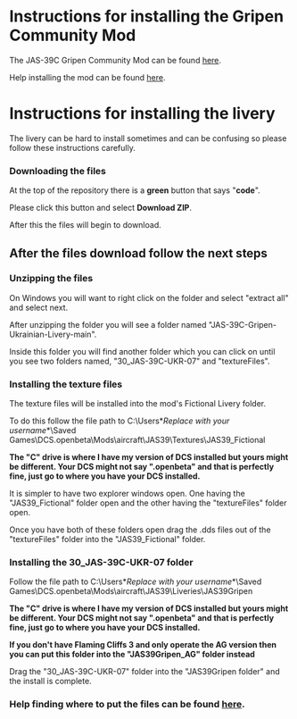 # Instructions for installing the Gripen Community Mod
The JAS-39C Gripen Community Mod can be found [here](https://github.com/whisky-actual/Community-JAS-39-C).

Help installing the mod can be found [here](https://github.com/whisky-actual/Community-JAS-39-C?tab=readme-ov-file#installation).

# Instructions for installing the livery
The livery can be hard to install sometimes and can be confusing so please follow these instructions carefully.

### Downloading the files
At the top of the repository there is a **green** button that says "**code**".

Please click this button and select **Download ZIP**.

After this the files will begin to download.

## After the files download follow the next steps
### Unzipping the files

On Windows you will want to right click on the folder and select "extract all" and select next.

After unzipping the folder you will see a folder named "JAS-39C-Gripen-Ukrainian-Livery-main". 

Inside this folder you will find another folder which you can click on until you see two folders named, "30_JAS-39C-UKR-07" and "textureFiles".

### Installing the texture files

The texture files will be installed into the mod's Fictional Livery folder.

To do this follow the file path to C:\Users\**Replace with your username**\Saved Games\DCS.openbeta\Mods\aircraft\JAS39\Textures\JAS39_Fictional

**The "C" drive is where I have my version of DCS installed but yours might be different. Your DCS might not say ".openbeta" and that is perfectly fine, just go to where you have your DCS installed.**

It is simpler to have two explorer windows open. One having the "JAS39_Fictional" folder open and the other having the "textureFiles" folder open.

Once you have both of these folders open drag the .dds files out of the "textureFiles" folder into the "JAS39_Fictional" folder.

### Installing the 30_JAS-39C-UKR-07 folder

Follow the file path to C:\Users\**Replace with your username**\Saved Games\DCS.openbeta\Mods\aircraft\JAS39\Liveries\JAS39Gripen

**The "C" drive is where I have my version of DCS installed but yours might be different. Your DCS might not say ".openbeta" and that is perfectly fine, just go to where you have your DCS installed.**

**If you don't have Flaming Cliffs 3 and only operate the AG version then you can put this folder into the "JAS39Gripen_AG" folder instead**

Drag the "30_JAS-39C-UKR-07" folder into the "JAS39Gripen folder" and the install is complete.

### Help finding where to put the files can be found [here](https://www.youtube.com/watch?v=hkQ3KP2ub74&t=2317s&ab_channel=JAS39GripenCommunityMod).
